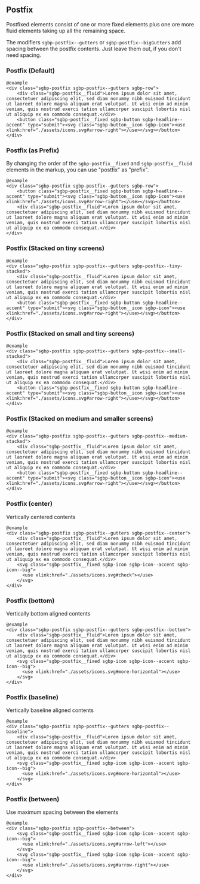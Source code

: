 ## Postfix

Postfixed elements consist of one or more fixed elements plus one ore more fluid elements taking up all the remaining space.

The modifiers `sgbp-postfix--gutters` or `sgbp-postfix--bigGutters` add spacing between the postfix contents. Just leave them out, if you don't need spacing.

### Postfix (Default)

    @example
    <div class="sgbp-postfix sgbp-postfix--gutters sgbp-row">
        <div class="sgbp-postfix__fluid">Lorem ipsum dolor sit amet, consectetuer adipiscing elit, sed diam nonummy nibh euismod tincidunt ut laoreet dolore magna aliquam erat volutpat. Ut wisi enim ad minim veniam, quis nostrud exerci tation ullamcorper suscipit lobortis nisl ut aliquip ex ea commodo consequat.</div>
        <button class="sgbp-postfix__fixed sgbp-button sgbp-headline--accent" type="submit"><svg class="sgbp-button__icon sgbp-icon"><use xlink:href="./assets/icons.svg#arrow-right"></use></svg></button>
    </div>

### Postfix (as Prefix)

By changing the order of the `sgbp-postfix__fixed` and `sgbp-postfix__fluid` elements in the markup, you can use "postfix" as "prefix".

    @example
    <div class="sgbp-postfix sgbp-postfix--gutters sgbp-row">
        <button class="sgbp-postfix__fixed sgbp-button sgbp-headline--accent" type="submit"><svg class="sgbp-button__icon sgbp-icon"><use xlink:href="./assets/icons.svg#arrow-right"></use></svg></button>
        <div class="sgbp-postfix__fluid">Lorem ipsum dolor sit amet, consectetuer adipiscing elit, sed diam nonummy nibh euismod tincidunt ut laoreet dolore magna aliquam erat volutpat. Ut wisi enim ad minim veniam, quis nostrud exerci tation ullamcorper suscipit lobortis nisl ut aliquip ex ea commodo consequat.</div>
    </div>

### Postfix (Stacked on tiny screens)

    @example
    <div class="sgbp-postfix sgbp-postfix--gutters sgbp-postfix--tiny-stacked">
        <div class="sgbp-postfix__fluid">Lorem ipsum dolor sit amet, consectetuer adipiscing elit, sed diam nonummy nibh euismod tincidunt ut laoreet dolore magna aliquam erat volutpat. Ut wisi enim ad minim veniam, quis nostrud exerci tation ullamcorper suscipit lobortis nisl ut aliquip ex ea commodo consequat.</div>
        <button class="sgbp-postfix__fixed sgbp-button sgbp-headline--accent" type="submit"><svg class="sgbp-button__icon sgbp-icon"><use xlink:href="./assets/icons.svg#arrow-right"></use></svg></button>
    </div>

### Postfix (Stacked on small and tiny screens)

    @example
    <div class="sgbp-postfix sgbp-postfix--gutters sgbp-postfix--small-stacked">
        <div class="sgbp-postfix__fluid">Lorem ipsum dolor sit amet, consectetuer adipiscing elit, sed diam nonummy nibh euismod tincidunt ut laoreet dolore magna aliquam erat volutpat. Ut wisi enim ad minim veniam, quis nostrud exerci tation ullamcorper suscipit lobortis nisl ut aliquip ex ea commodo consequat.</div>
        <button class="sgbp-postfix__fixed sgbp-button sgbp-headline--accent" type="submit"><svg class="sgbp-button__icon sgbp-icon"><use xlink:href="./assets/icons.svg#arrow-right"></use></svg></button>
    </div>

### Postfix (Stacked on medium and smaller screens)

    @example
    <div class="sgbp-postfix sgbp-postfix--gutters sgbp-postfix--medium-stacked">
        <div class="sgbp-postfix__fluid">Lorem ipsum dolor sit amet, consectetuer adipiscing elit, sed diam nonummy nibh euismod tincidunt ut laoreet dolore magna aliquam erat volutpat. Ut wisi enim ad minim veniam, quis nostrud exerci tation ullamcorper suscipit lobortis nisl ut aliquip ex ea commodo consequat.</div>
        <button class="sgbp-postfix__fixed sgbp-button sgbp-headline--accent" type="submit"><svg class="sgbp-button__icon sgbp-icon"><use xlink:href="./assets/icons.svg#arrow-right"></use></svg></button>
    </div>

### Postfix (center)

Vertically centered contents

    @example
    <div class="sgbp-postfix sgbp-postfix--gutters sgbp-postfix--center">
        <div class="sgbp-postfix__fluid">Lorem ipsum dolor sit amet, consectetuer adipiscing elit, sed diam nonummy nibh euismod tincidunt ut laoreet dolore magna aliquam erat volutpat. Ut wisi enim ad minim veniam, quis nostrud exerci tation ullamcorper suscipit lobortis nisl ut aliquip ex ea commodo consequat.</div>
        <svg class="sgbp-postfix__fixed sgbp-icon sgbp-icon--accent sgbp-icon--big">
          <use xlink:href="./assets/icons.svg#check"></use>
        </svg>
    </div>

### Postfix (bottom)

Vertically bottom aligned contents

    @example
    <div class="sgbp-postfix sgbp-postfix--gutters sgbp-postfix--bottom">
        <div class="sgbp-postfix__fluid">Lorem ipsum dolor sit amet, consectetuer adipiscing elit, sed diam nonummy nibh euismod tincidunt ut laoreet dolore magna aliquam erat volutpat. Ut wisi enim ad minim veniam, quis nostrud exerci tation ullamcorper suscipit lobortis nisl ut aliquip ex ea commodo consequat.</div>
        <svg class="sgbp-postfix__fixed sgbp-icon sgbp-icon--accent sgbp-icon--big">
          <use xlink:href="./assets/icons.svg#more-horizontal"></use>
        </svg>
    </div>

### Postfix (baseline)

Vertically baseline aligned contents

    @example
    <div class="sgbp-postfix sgbp-postfix--gutters sgbp-postfix--baseline">
        <div class="sgbp-postfix__fluid">Lorem ipsum dolor sit amet, consectetuer adipiscing elit, sed diam nonummy nibh euismod tincidunt ut laoreet dolore magna aliquam erat volutpat. Ut wisi enim ad minim veniam, quis nostrud exerci tation ullamcorper suscipit lobortis nisl ut aliquip ex ea commodo consequat.</div>
        <svg class="sgbp-postfix__fixed sgbp-icon sgbp-icon--accent sgbp-icon--big">
          <use xlink:href="./assets/icons.svg#more-horizontal"></use>
        </svg>
    </div>

### Postfix (between)

Use maximum spacing between the elements

    @example
    <div class="sgbp-postfix sgbp-postfix--between">
        <svg class="sgbp-postfix__fixed sgbp-icon sgbp-icon--accent sgbp-icon--big">
          <use xlink:href="./assets/icons.svg#arrow-left"></use>
        </svg>
        <svg class="sgbp-postfix__fixed sgbp-icon sgbp-icon--accent sgbp-icon--big">
          <use xlink:href="./assets/icons.svg#arrow-right"></use>
        </svg>
    </div>
